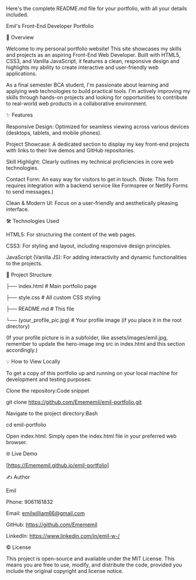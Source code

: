 Here's the complete README.md file for your portfolio, with all your details included.

Emil's Front-End Developer Portfolio

🚀 Overview

Welcome to my personal portfolio website! This site showcases my skills and projects as an aspiring Front-End Web Developer. Built with HTML5, CSS3, and Vanilla JavaScript, it features a clean, responsive design and highlights my ability to create interactive and user-friendly web applications.

As a final semester BCA student, I'm passionate about learning and applying web technologies to build practical tools. I'm actively improving my skills through hands-on projects and looking for opportunities to contribute to real-world web products in a collaborative environment.

✨ Features

Responsive Design: Optimized for seamless viewing across various devices (desktops, tablets, and mobile phones).

Project Showcase: A dedicated section to display my key front-end projects with links to their live demos and GitHub repositories.

Skill Highlight: Clearly outlines my technical proficiencies in core web technologies.

Contact Form: An easy way for visitors to get in touch. (Note: This form requires integration with a backend service like Formspree or Netlify Forms to send messages.)

Clean & Modern UI: Focus on a user-friendly and aesthetically pleasing interface.

🛠️ Technologies Used

HTML5: For structuring the content of the web pages.

CSS3: For styling and layout, including responsive design principles.

JavaScript (Vanilla JS): For adding interactivity and dynamic functionalities to the projects.

📂 Project Structure

├── index.html          # Main portfolio page

├── style.css           # All custom CSS styling

├── README.md           # This file

└── (your_profile_pic.jpg) # Your profile image (if you place it in the root directory)

(If your profile picture is in a subfolder, like assets/images/emil.jpg, remember to update the hero-image img src in index.html and this section accordingly.)

💡 How to View Locally

To get a copy of this portfolio up and running on your local machine for development and testing purposes:



Clone the repository:Code snippet



git clone https://github.com/Emememil/emil-portfolio.git

Navigate to the project directory:Bash



cd emil-portfolio

Open index.html: Simply open the index.html file in your preferred web browser.

🌐 Live Demo

[https://Emememil.github.io/emil-portfolio]



✍️ Author

Emil



Phone: 9061161832

Email: emilwilliam66@gmail.com

GitHub: https://github.com/Emememil

LinkedIn: https://www.linkedin.com/in/emil-w-/

© License

This project is open-source and available under the MIT License. This means you are free to use, modify, and distribute the code, provided you include the original copyright and license notice.
